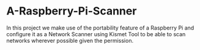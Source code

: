 # A-Raspberry-Pi-Scanner
In this project we make use of the portability feature of a Raspberry Pi and configure it as a Network Scanner using Kismet Tool to be able to scan networks wherever possible given the permission.
